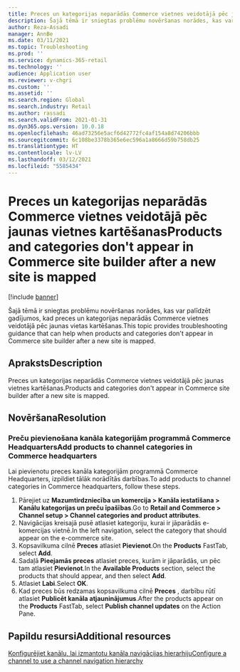 ```yaml
---
title: Preces un kategorijas neparādās Commerce vietnes veidotājā pēc jaunas vietnes kartēšanas
description: Šajā tēmā ir sniegtas problēmu novēršanas norādes, kas var palīdzēt gadījumos, kad preces un kategorijas neparādās Commerce vietnes veidotājā pēc jaunas vietas kartēšanas.
author: Reza-Assadi
manager: AnnBe
ms.date: 03/11/2021
ms.topic: Troubleshooting
ms.prod: ''
ms.service: dynamics-365-retail
ms.technology: ''
audience: Application user
ms.reviewer: v-chgri
ms.custom: ''
ms.assetid: ''
ms.search.region: Global
ms.search.industry: Retail
ms.author: rassadi
ms.search.validFrom: 2021-01-31
ms.dyn365.ops.version: 10.0.18
ms.openlocfilehash: 46ad73256e5acf6d42772fc4af154a8d74206bbb
ms.sourcegitcommit: 6c108be3378b365e6ec596a1a8666d59b758db25
ms.translationtype: HT
ms.contentlocale: lv-LV
ms.lasthandoff: 03/12/2021
ms.locfileid: "5585434"
---
```

# <a name="products-and-categories-dont-appear-in-commerce-site-builder-after-a-new-site-is-mapped"></a><span data-ttu-id="a3f08-103">Preces un kategorijas neparādās Commerce vietnes veidotājā pēc jaunas vietnes kartēšanas</span><span class="sxs-lookup"><span data-stu-id="a3f08-103">Products and categories don't appear in Commerce site builder after a new site is mapped</span></span>

[!include [banner](../../includes/banner.md)]

<span data-ttu-id="a3f08-104">Šajā tēmā ir sniegtas problēmu novēršanas norādes, kas var palīdzēt gadījumos, kad preces un kategorijas neparādās Commerce vietnes veidotājā pēc jaunas vietas kartēšanas.</span><span class="sxs-lookup"><span data-stu-id="a3f08-104">This topic provides troubleshooting guidance that can help when products and categories don't appear in Commerce site builder after a new site is mapped.</span></span>

## <a name="description"></a><span data-ttu-id="a3f08-105">Apraksts</span><span class="sxs-lookup"><span data-stu-id="a3f08-105">Description</span></span>

<span data-ttu-id="a3f08-106">Preces un kategorijas neparādās Commerce vietnes veidotājā pēc jaunas vietnes kartēšanas.</span><span class="sxs-lookup"><span data-stu-id="a3f08-106">Products and categories don't appear in Commerce site builder after a new site is mapped.</span></span>

## <a name="resolution"></a><span data-ttu-id="a3f08-107">Novēršana</span><span class="sxs-lookup"><span data-stu-id="a3f08-107">Resolution</span></span>

### <a name="add-products-to-channel-categories-in-commerce-headquarters"></a><span data-ttu-id="a3f08-108">Preču pievienošana kanāla kategorijām programmā Commerce Headquarters</span><span class="sxs-lookup"><span data-stu-id="a3f08-108">Add products to channel categories in Commerce headquarters</span></span>

<span data-ttu-id="a3f08-109">Lai pievienotu preces kanāla kategorijām programmā Commerce Headquarters, izpildiet tālāk norādītās darbības.</span><span class="sxs-lookup"><span data-stu-id="a3f08-109">To add products to channel categories in Commerce headquarters, follow these steps.</span></span>

1. <span data-ttu-id="a3f08-110">Pārejiet uz **Mazumtirdzniecība un komercija \> Kanāla iestatīšana \> Kanālu kategorijas un preču īpašības**.</span><span class="sxs-lookup"><span data-stu-id="a3f08-110">Go to **Retail and Commerce \> Channel setup \> Channel categories and product attributes**.</span></span>
1. <span data-ttu-id="a3f08-111">Navigācijas kreisajā pusē atlasiet kategoriju, kurai ir jāparādās e-komercijas vietnē.</span><span class="sxs-lookup"><span data-stu-id="a3f08-111">In the left navigation, select the category that should appear on the e-commerce site.</span></span>
1. <span data-ttu-id="a3f08-112">Kopsavilkuma cilnē **Preces** atlasiet **Pievienot**.</span><span class="sxs-lookup"><span data-stu-id="a3f08-112">On the **Products** FastTab, select **Add**.</span></span>
1. <span data-ttu-id="a3f08-113">Sadaļā **Pieejamās preces** atlasiet preces, kurām ir jāparādās, un pēc tam atlasiet **Pievienot**.</span><span class="sxs-lookup"><span data-stu-id="a3f08-113">In the **Available Products** section, select the products that should appear, and then select **Add**.</span></span>
1. <span data-ttu-id="a3f08-114">Atlasiet **Labi**.</span><span class="sxs-lookup"><span data-stu-id="a3f08-114">Select **OK**.</span></span>
1. <span data-ttu-id="a3f08-115">Kad preces būs redzamas kopsavilkuma cilnē **Preces** , darbību rūtī atlasiet **Publicēt kanāla atjauninājumus**.</span><span class="sxs-lookup"><span data-stu-id="a3f08-115">After the products appear on the **Products** FastTab, select **Publish channel updates** on the Action Pane.</span></span>

## <a name="additional-resources"></a><span data-ttu-id="a3f08-116">Papildu resursi</span><span class="sxs-lookup"><span data-stu-id="a3f08-116">Additional resources</span></span>

[<span data-ttu-id="a3f08-117">Konfigurējiet kanālu, lai izmantotu kanāla navigācijas hierarhiju</span><span class="sxs-lookup"><span data-stu-id="a3f08-117">Configure a channel to use a channel navigation hierarchy</span></span>](../configure-channel-hierarchy.md)
